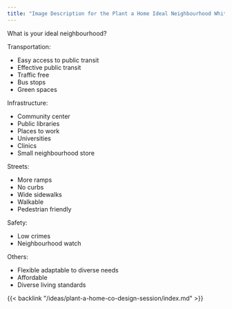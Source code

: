 ```yaml
---
title: "Image Description for the Plant a Home Ideal Neighbourhood Whiteboard"
---
```


What is your ideal neighbourhood?

Transportation:

- Easy access to public transit
- Effective public transit
- Traffic free
- Bus stops
- Green spaces

Infrastructure:

- Community center
- Public libraries
- Places to work
- Universities
- Clinics
- Small neighbourhood store

Streets:

- More ramps
- No curbs
- Wide sidewalks
- Walkable
- Pedestrian friendly

Safety:

- Low crimes
- Neighbourhood watch

Others:

- Flexible adaptable to diverse needs
- Affordable
- Diverse living standards

{{< backlink "/ideas/plant-a-home-co-design-session/index.md" >}}
